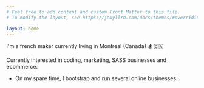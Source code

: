 ```yaml
---
# Feel free to add content and custom Front Matter to this file.
# To modify the layout, see https://jekyllrb.com/docs/themes/#overriding-theme-defaults

layout: home
---
```


I'm a french maker currently living in Montreal (Canada) 🏂 🇨🇦

<!-- Formerly developer [@Shopify](https://www.shopify.com/) where I learned how to write scalable code for millions of users with Ruby on Rails, GraphQL and React. -->

Currently interested in coding, marketing, SASS businesses and ecommerce.

<!-- - I'm teaching code to people at [Le Wagon](https://www.lewagon.com/) where I help student changing careers and achieve their full potential. -->
- On my spare time, I bootstrap and run several online businesses.

